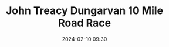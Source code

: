 ---
title: John Treacy Dungarvan 10 Mile Road Race
location: Dungarvan, Co. Waterford
date: 2024-02-10 09:30
latitude: 52.093676
longitude: -7.620356
results:
results:
  - place: 15
    name: David Carroll
    time: 57.17
    category: MS
    note: 
---